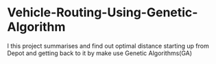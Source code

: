 # Vehicle-Routing-Using-Genetic-Algorithm
I this project summarises and find out optimal distance starting up from Depot and getting back to it by make use Genetic Algorithms(GA) 
